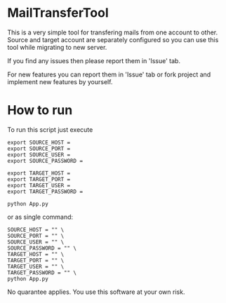 # MailTransferTool

This is a very simple tool for transfering mails from one account to other. Source and target account are separately configured 
so you can use this tool  while migrating to new server. 

If you find any issues then please report them in 'Issue' tab. 

For new features you can report them in 'Issue' tab or fork project and implement new features by yourself.

# How to run

To run this script just execute

```
export SOURCE_HOST =
export SOURCE_PORT =
export SOURCE_USER = 
export SOURCE_PASSWORD = 

export TARGET_HOST = 
export TARGET_PORT = 
export TARGET_USER = 
export TARGET_PASSWORD = 

python App.py
```

or as single command:

```
SOURCE_HOST = "" \
SOURCE_PORT = "" \
SOURCE_USER = "" \
SOURCE_PASSWORD = "" \
TARGET_HOST = "" \
TARGET_PORT = "" \
TARGET_USER = "" \
TARGET_PASSWORD = "" \
python App.py
```


No quarantee applies. You use this software at your own risk.
